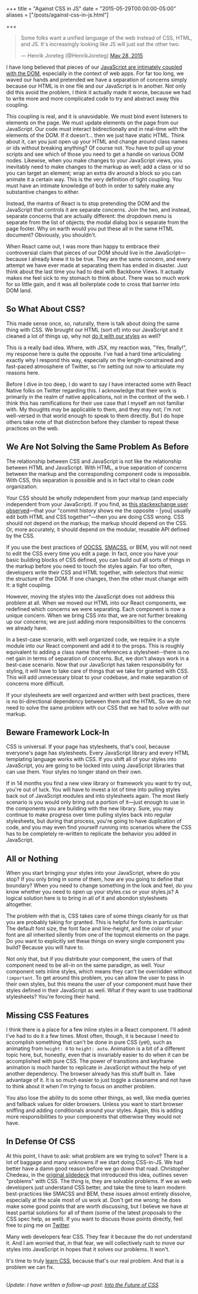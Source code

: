 +++
title = "Against CSS in JS"
date =  "2015-05-29T00:00:00-05:00"
aliases = ["/posts/against-css-in-js.html"]

+++

<blockquote class="twitter-tweet" lang="en"><p lang="en" dir="ltr">Some folks want a unified language of the web instead of CSS, HTML, and JS.&#10;&#10;It&#39;s increasingly looking like JS will just eat the other two.</p>&mdash; Henrik Joreteg (@HenrikJoreteg) <a href="https://twitter.com/HenrikJoreteg/status/603959629425483776">May 28, 2015</a></blockquote>
<script async src="//platform.twitter.com/widgets.js" charset="utf-8"></script>

I have long believed that pieces of our <a href="https://www.youtube.com/watch?v=x7cQ3mrcKaY">JavaScript are intimately coupled with the DOM</a>, especially in the context of web apps.  For far too long, we waved our hands and pretended we have a separation of concerns simply because our HTML is in one file and our JavaScript is in another.  Not only did this avoid the problem, I think it actually made it worse, because we had to write more and more complicated code to try and abstract away this coupling.

This coupling is real, and it is unavoidable.  We must bind event listeners to elements on the page.  We must update elements on the page from our JavaScript.  Our code must interact bidirectionally and in real-time with the elements of the DOM.  If it doesn't... then we just have static HTML.  Think about it, can you just open up your HTML and change around class names or ids without breaking anything?  Of course not.  You have to pull up your scripts and see which of those you need to get a handle on various DOM nodes.  Likewise, when you make changes to your JavaScript views, you inevitably need to make changes to the markup as well; add a class or id so you can target an element; wrap an extra div around a block so you can animate it a certain way.  This is the very definition of tight coupling.  You must have an intimate knowledge of both in order to safely make any substantive changes to either.

Instead, the mantra of React is to stop pretending the DOM and the JavaScript that controls it are separate concerns.  Join the two, and instead, separate concerns that are actually different: the dropdown menu is separate from the list of objects; the modal dialog box is separate from the page footer.  Why on earth would you put these all in the same HTML document?  Obviously, you shouldn't.

When React came out, I was more than happy to embrace their controversial claim that pieces of our DOM should live in the JavaScript&mdash;because I already knew it to be true.  They are the same concern, and every attempt we have ever made at separating them has ended in disaster.  Just think about the last time you had to deal with Backbone Views.  It actually makes me feel sick to my stomach to think about.  There was so much work for so little gain, and it was all boilerplate code to cross that barrier into DOM land.

## So What About CSS?

This made sense once, so, naturally, there is talk about doing the same thing with CSS.  We brought our HTML (sort of) into our JavaScript and it cleaned a lot of things up, why not <a href="https://medium.com/javascript-scene/jsx-looks-like-an-abomination-1c1ec351a918#1e2d">do it with our styles</a> as well?

This is a really bad idea.  Where, with JSX, my reaction was, "Yes, finally!", my response here is quite the opposite.  I've had a hard time articulating exactly why I respond this way, especially on the length-constrained and fast-paced atmosphere of Twitter, so I'm setting out now to articulate my reasons here.

Before I dive in too deep, I do want to say I have interacted some with React Native folks on Twitter regarding this.  I acknowledge that their work is primarily in the realm of native applications, not in the context of the web.  I think this has ramifications for their use case that I myself am not familiar with.  My thoughts may be applicable to them, and they may not; I'm not well-versed in that world enough to speak to them directly.  But I do hope others take note of that distinction before they clamber to repeat these practices on the web.

## We Are Not Solving the Same Problem As Before

The relationship between CSS and JavaScript is not like the relationship between HTML and JavaScript.  With HTML, a true separation of concerns between the markup and the corresponding component code is impossible.  With CSS, this separation is possible and is in fact vital to clean code organization.

Your CSS should be wholly independent from your markup (and especially independent from your JavaScript).  If you find, as <a href="http://programmers.stackexchange.com/questions/271294/why-is-it-or-was-it-important-to-separate-css-from-html">this stackexchange user observed</a>&mdash;that your "commit history shows me the opposite - [you] usually edit both HTML and CSS together"&mdash;then you are doing CSS wrong.  CSS should not depend on the markup; the markup should depend on the CSS.  Or, more accurately, it should depend on the modular, reusable API defined by the CSS.

If you use the best practices of <a href="http://oocss.org/">OOCSS</a>, <a href="https://smacss.com/">SMACSS</a>, or BEM, you will not need to edit the CSS every time you edit a page.  In fact, once you have your basic building blocks of CSS defined, you can build out all sorts of things in the markup before you need to touch the styles again.  Far too often, developers write their CSS and HTML together, with selectors that mimic the structure of the DOM.  If one changes, then the other must change with it: a tight coupling.

However, moving the styles into the JavaScript does not address this problem at all.  When we moved our HTML into our React components, we redefined which concerns we were separating.  Each component is now a unique concern.  When we bring CSS into that, we are not further breaking up our concerns; we are just adding more responsibilities to the concerns we already have.

In a best-case scenario, with well organized code, we require in a style module into our React component and add it to the props.  This is roughly equivalent to adding a class name that references a stylesheet--there is no net gain in terms of separation of concerns.  But, we don't always work in a best-case scenario.  Now that our JavaScript has taken responsibility for styling, it will have to take care of things that we take for granted with CSS.  This will add unnecessary bloat to your codebase, and make separation of concerns more difficult.

If your stylesheets are well organized and written with best practices, there is no bi-directional dependency between them and the HTML.  So we do not need to solve the same problem with our CSS that we had to solve with our markup.

## Beware Framework Lock-In

CSS is universal. If your page has stylesheets, that's cool, because everyone's page has stylesheets.  Every JavaScript library and every HTML templating language works with CSS.  If you shift all of your styles into JavaScript, you are going to be locked into using JavaScript libraries that can use them.  Your styles no longer stand on their own.

If in 14 months you find a new view library or framework you want to try out, you're out of luck.  You will have to invest a lot of time into pulling styles back out of JavaScript modules and into stylesheets again.  The most likely scenario is you would only bring out a portion of it&mdash;just enough to use in the components you are building with the new library.  Sure, you may continue to make progress over time pulling styles back into regular stylesheets, but during that process, you're going to have duplication of code, and you may even find yourself running into scenarios where the CSS has to be completely re-written to replicate the behavior you added in JavaScript.

## All or Nothing

When you start bringing your styles into your JavaScript, where do you stop?  If you only bring in some of them, how are you going to define that boundary?  When you need to change something in the look and feel, do you know whether you need to open up your styles.css or your styles.js?  A logical solution here is to bring in all of it and abondon stylesheets altogether.

The problem with that is, CSS takes care of some things cleanly for us that you are probably taking for granted.  This is helpful for fonts in particular: The default font size, the font face and line-height, and the color of your font are all inherited silently from one of the topmost elements on the page.  Do you want to explicitly set these things on every single component you build?  Because you will have to.

Not only that, but if you distribute your component, the users of that component need to be all-in on the same paradigm, as well.  Your component sets inline styles, which means they can't be overridden without <code>!important</code>.  To get around this problem, you can allow the user to pass in their own styles, but this means the user of your component must have their styles defined in their JavaScript as well.  What if they want to use traditional stylesheets?  You're forcing their hand.

## Missing CSS Features

I think there is a place for a few inline styles in a React component.  I'll admit I've had to do it a few times.  Most often, though, it is because I need to accomplish something that can't be done in pure CSS (yet), such as animating from <code>height: 0</code> to <code>height: auto</code>.  Animation is a bit of a different topic here, but, honestly, even that is invariably easier to do when it can be accomplished with pure CSS.  The power of transitions and keyframe animation is much harder to replicate in JavaScript without the help of yet another dependency.  The browser already has this stuff built in.  Take advantage of it.  It is so much easier to just toggle a classname and not have to think about it when I'm trying to focus on another problem.

You also lose the ability to do some other things, as well, like media queries and fallback values for older browsers.  Unless you want to start browser sniffing and adding conditionals around your styles.  Again, this is adding more responsibilities to your components that otherwise they would not have.

## In Defense Of CSS

At this point, I have to ask: what problem are we trying to solve?  There is a lot of baggage and many unknowns if we start doing CSS-in-JS.  We had better have a damn good reason before we go down that road.  Christopher Chedeau, in the <a href="https://speakerdeck.com/vjeux/react-css-in-js">original slidedeck</a> that introduced this idea, outlines seven "problems" with CSS.  The thing is, they are solvable problems.  If we as web developers just understand CSS better, and take the time to learn modern best-practices like SMACSS and BEM, these issues almost entirely dissolve, especially at the scale most of us work at.  Don't get me wrong; he does make some good points that are worth discussing, but I believe we have at least partial solutions for all of them (some of the latest proposals to the CSS spec help, as well).  If you want to discuss those points directly, feel free to ping me on <a href="https://twitter.com/keithjgrant">Twitter</a>.

Many web developers fear CSS.  They fear it because the do not understand it.  And I am worried that, in that fear, we will collectively rush to move our styles into JavaScript in hopes that it solves our problems.  It won't.

It's time to truly <a href="https://github.com/keithjgrant/Taming-CSS">learn CSS</a>, because that's our real problem.  And that is a problem we can fix.

<br/>*Update: I have written a follow-up post: <a href="/posts/into-the-future-of-css.html">Into the Future of CSS</a>*
